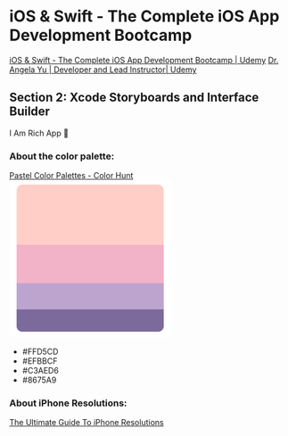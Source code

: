 # iOS & Swift - The Complete iOS App Development Bootcamp
[iOS & Swift - The Complete iOS App Development Bootcamp | Udemy](https://www.udemy.com/course/ios-13-app-development-bootcamp/)
[Dr. Angela Yu | Developer and Lead Instructor| Udemy](https://www.udemy.com/user/4b4368a3-b5c8-4529-aa65-2056ec31f37e/)

## Section 2: Xcode Storyboards and Interface Builder
I Am Rich App 💎

### About the color palette:
[Pastel Color Palettes - Color Hunt](https://colorhunt.co/palettes/pastel)
![](README/9809293C-2658-4E5B-8617-E8BE3E26B245.png)
* #FFD5CD
* #EFBBCF
* #C3AED6
* #8675A9

### About iPhone Resolutions:
[The Ultimate Guide To iPhone Resolutions](https://www.paintcodeapp.com/news/ultimate-guide-to-iphone-resolutions)
